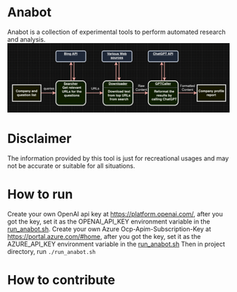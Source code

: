 # Anabot
Anabot is a collection of experimental tools to perform automated research and analysis. 
![image](documents/run_report_diagram.png)

# Disclaimer
The information provided by this tool is just for recreational usages and may not be accurate or suitable for all situations.

# How to run
Create your own OpenAI api key at https://platform.openai.com/, after you got the key, set it as the OPENAI_API_KEY environment variable in the [run_anabot.sh](run_anabot.sh).
Create your own Azure Ocp-Apim-Subscription-Key at https://portal.azure.com/#home, after you got the key, set it as the AZURE_API_KEY environment variable in the [run_anabot.sh](run_anabot.sh)
Then in project directory, run `./run_anabot.sh`

# How to contribute
